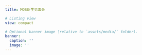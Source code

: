 ```yaml
---
title: MOS新生见面会

# Listing view
view: compact

# Optional banner image (relative to `assets/media/` folder).
banner:
  caption: ''
  image: ''
---
```

